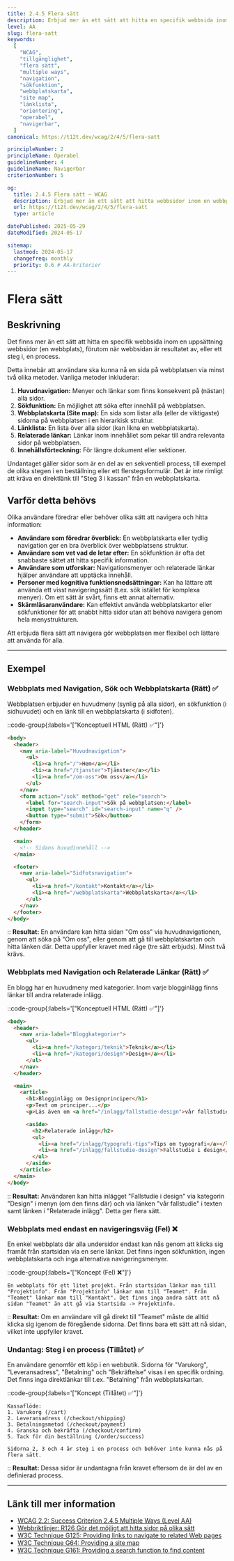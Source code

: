 ```yaml
---
title: 2.4.5 Flera sätt
description: Erbjud mer än ett sätt att hitta en specifik webbsida inom en uppsättning webbsidor, förutom när sidan är ett steg i en process.
level: AA
slug: flera-satt
keywords:
  [
    "WCAG",
    "tillgänglighet",
    "flera sätt",
    "multiple ways",
    "navigation",
    "sökfunktion",
    "webbplatskarta",
    "site map",
    "länklista",
    "orientering",
    "operabel",
    "navigerbar",
  ]
canonical: https://t12t.dev/wcag/2/4/5/flera-satt

principleNumber: 2
principleName: Operabel
guidelineNumber: 4
guidelineName: Navigerbar
criterionNumber: 5

og:
  title: 2.4.5 Flera sätt – WCAG
  description: Erbjud mer än ett sätt att hitta webbsidor inom en webbplats.
  url: https://t12t.dev/wcag/2/4/5/flera-satt
  type: article

datePublished: 2025-05-29
dateModified: 2024-05-17

sitemap:
  lastmod: 2024-05-17
  changefreq: monthly
  priority: 0.6 # AA-kriterier
---
```


# Flera sätt

## Beskrivning

Det finns mer än ett sätt att hitta en specifik webbsida inom en uppsättning webbsidor (en webbplats), förutom när webbsidan är resultatet av, eller ett steg i, en process.

Detta innebär att användare ska kunna nå en sida på webbplatsen via minst två olika metoder. Vanliga metoder inkluderar:

1.  **Huvudnavigation:** Menyer och länkar som finns konsekvent på (nästan) alla sidor.
2.  **Sökfunktion:** En möjlighet att söka efter innehåll på webbplatsen.
3.  **Webbplatskarta (Site map):** En sida som listar alla (eller de viktigaste) sidorna på webbplatsen i en hierarkisk struktur.
4.  **Länklista:** En lista över alla sidor (kan likna en webbplatskarta).
5.  **Relaterade länkar:** Länkar inom innehållet som pekar till andra relevanta sidor på webbplatsen.
6.  **Innehållsförteckning:** För längre dokument eller sektioner.

Undantaget gäller sidor som är en del av en sekventiell process, till exempel de olika stegen i en beställning eller ett flerstegsformulär. Det är inte rimligt att kräva en direktlänk till "Steg 3 i kassan" från en webbplatskarta.

## Varför detta behövs

Olika användare föredrar eller behöver olika sätt att navigera och hitta information:

- **Användare som föredrar överblick:** En webbplatskarta eller tydlig navigation ger en bra överblick över webbplatsens struktur.
- **Användare som vet vad de letar efter:** En sökfunktion är ofta det snabbaste sättet att hitta specifik information.
- **Användare som utforskar:** Navigationsmenyer och relaterade länkar hjälper användare att upptäcka innehåll.
- **Personer med kognitiva funktionsnedsättningar:** Kan ha lättare att använda ett visst navigeringssätt (t.ex. sök istället för komplexa menyer). Om ett sätt är svårt, finns ett annat alternativ.
- **Skärmläsaranvändare:** Kan effektivt använda webbplatskartor eller sökfunktioner för att snabbt hitta sidor utan att behöva navigera genom hela menystrukturen.

Att erbjuda flera sätt att navigera gör webbplatsen mer flexibel och lättare att använda för alla.

---

## Exempel

### Webbplats med Navigation, Sök och Webbplatskarta (Rätt) ✅

Webbplatsen erbjuder en huvudmeny (synlig på alla sidor), en sökfunktion (i sidhuvudet) och en länk till en webbplatskarta (i sidfoten).

::code-group{:labels='["Konceptuell HTML (Rätt) ✅"]'}

```html showLineNumbers
<body>
  <header>
    <nav aria-label="Huvudnavigation">
      <ul>
        <li><a href="/">Hem</a></li>
        <li><a href="/tjanster">Tjänster</a></li>
        <li><a href="/om-oss">Om oss</a></li>
      </ul>
    </nav>
    <form action="/sok" method="get" role="search">
      <label for="search-input">Sök på webbplatsen:</label>
      <input type="search" id="search-input" name="q" />
      <button type="submit">Sök</button>
    </form>
  </header>

  <main>
    <!-- Sidans huvudinnehåll -->
  </main>

  <footer>
    <nav aria-label="Sidfotsnavigation">
      <ul>
        <li><a href="/kontakt">Kontakt</a></li>
        <li><a href="/webbplatskarta">Webbplatskarta</a></li>
      </ul>
    </nav>
  </footer>
</body>
```

::
**Resultat:** En användare kan hitta sidan "Om oss" via huvudnavigationen, genom att söka på "Om oss", eller genom att gå till webbplatskartan och hitta länken där. Detta uppfyller kravet med råge (tre sätt erbjuds). Minst två krävs.

### Webbplats med Navigation och Relaterade Länkar (Rätt) ✅

En blogg har en huvudmeny med kategorier. Inom varje blogginlägg finns länkar till andra relaterade inlägg.

::code-group{:labels='["Konceptuell HTML (Rätt) ✅"]'}

```html showLineNumbers
<body>
  <header>
    <nav aria-label="Bloggkategorier">
      <ul>
        <li><a href="/kategori/teknik">Teknik</a></li>
        <li><a href="/kategori/design">Design</a></li>
      </ul>
    </nav>
  </header>

  <main>
    <article>
      <h1>Blogginlägg om Designprinciper</h1>
      <p>Text om principer...</p>
      <p>Läs även om <a href="/inlagg/fallstudie-design">vår fallstudie</a>.</p>

      <aside>
        <h2>Relaterade inlägg</h2>
        <ul>
          <li><a href="/inlagg/typografi-tips">Tips om typografi</a></li>
          <li><a href="/inlagg/fallstudie-design">Fallstudie i design</a></li>
        </ul>
      </aside>
    </article>
  </main>
</body>
```

::
**Resultat:** Användaren kan hitta inlägget "Fallstudie i design" via kategorin "Design" i menyn (om den finns där) och via länken "vår fallstudie" i texten samt länken i "Relaterade inlägg". Detta ger flera sätt.

### Webbplats med endast en navigeringsväg (Fel) ❌

En enkel webbplats där alla undersidor endast kan nås genom att klicka sig framåt från startsidan via en serie länkar. Det finns ingen sökfunktion, ingen webbplatskarta och inga alternativa navigeringsmenyer.

::code-group{:labels='["Koncept (Fel) ❌"]'}

```text [Beskrivning]
En webbplats för ett litet projekt. Från startsidan länkar man till "Projektinfo". Från "Projektinfo" länkar man till "Teamet". Från "Teamet" länkar man till "Kontakt". Det finns inga andra sätt att nå sidan "Teamet" än att gå via Startsida -> Projektinfo.
```

::
**Resultat:** Om en användare vill gå direkt till "Teamet" måste de alltid klicka sig igenom de föregående sidorna. Det finns bara ett sätt att nå sidan, vilket inte uppfyller kravet.

### Undantag: Steg i en process (Tillåtet) ✅

En användare genomför ett köp i en webbutik. Sidorna för "Varukorg", "Leveransadress", "Betalning" och "Bekräftelse" visas i en specifik ordning. Det finns inga direktlänkar till t.ex. "Betalning" från webbplatskartan.

::code-group{:labels='["Koncept (Tillåtet) ✅"]'}

```text [Beskrivning]
Kassaflöde:
1. Varukorg (/cart)
2. Leveransadress (/checkout/shipping)
3. Betalningsmetod (/checkout/payment)
4. Granska och bekräfta (/checkout/confirm)
5. Tack för din beställning (/order/success)

Sidorna 2, 3 och 4 är steg i en process och behöver inte kunna nås på flera sätt.
```

::
**Resultat:** Dessa sidor är undantagna från kravet eftersom de är del av en definierad process.

---

## Länk till mer information

- [WCAG 2.2: Success Criterion 2.4.5 Multiple Ways (Level AA)](https://www.w3.org/WAI/WCAG22/Understanding/multiple-ways.html)
- [Webbriktlinjer: R126 Gör det möjligt att hitta sidor på olika sätt](https://www.digg.se/webbriktlinjer/alla-webbriktlinjer/gor-det-mojligt-att-hitta-sidor-pa-olika-satt)
- [W3C Technique G125: Providing links to navigate to related Web pages](https://www.w3.org/WAI/WCAG22/Techniques/general/G125)
- [W3C Technique G64: Providing a site map](https://www.w3.org/WAI/WCAG22/Techniques/general/G64)
- [W3C Technique G161: Providing a search function to find content](https://www.w3.org/WAI/WCAG22/Techniques/general/G161)
